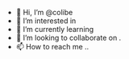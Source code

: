 - 👋 Hi, I’m @colibe 
- 👀 I’m interested in 
- 🌱 I’m currently learning 
- 💞️ I’m looking to collaborate on .
- 📫 How to reach me ..

<!---
colibe/colibe is a ✨ special ✨ repository because its `README.md` (this file) appears on your GitHub profile.
You can click the Preview link to take a look at your changes.
--->
